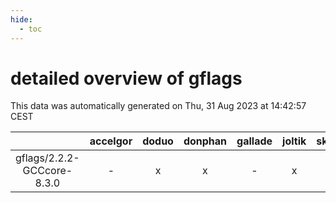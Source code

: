 ```yaml
---
hide:
  - toc
---
```


detailed overview of gflags
===========================


This data was automatically generated on Thu, 31 Aug 2023 at 14:42:57 CEST  

| |accelgor|doduo|donphan|gallade|joltik|skitty|swalot|victini|
| :---: | :---: | :---: | :---: | :---: | :---: | :---: | :---: | :---: |
|gflags/2.2.2-GCCcore-8.3.0|-|x|x|-|x|x|-|x|
